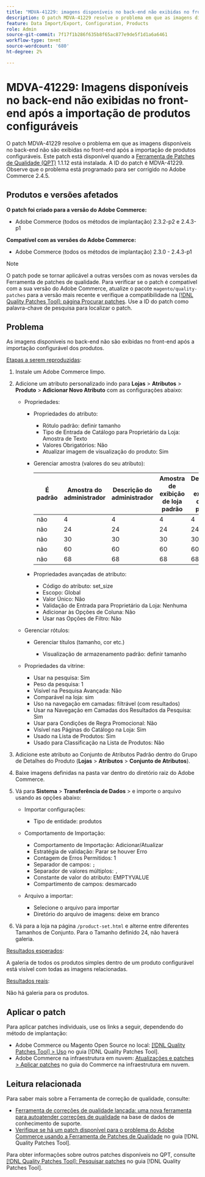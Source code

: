 ```yaml
---
title: "MDVA-41229: imagens disponíveis no back-end não exibidas no front-end após a importação de produtos configuráveis"
description: O patch MDVA-41229 resolve o problema em que as imagens disponíveis no back-end não são exibidas no front-end após a importação de produtos configuráveis. Este patch está disponível quando a [Ferramenta de correções de qualidade (QPT)](https://experienceleague.adobe.com/en/docs/commerce-knowledge-base/kb/announcements/commerce-announcements/magento-quality-patches-released-new-tool-to-self-serve-quality-patches) 1.1.12 está instalada. A ID do patch é MDVA-41229. Observe que o problema está programado para ser corrigido no Adobe Commerce 2.4.5.
feature: Data Import/Export, Configuration, Products
role: Admin
source-git-commit: 7f17f1b286f635b8f65ac877e9de5f1d1a6a6461
workflow-type: tm+mt
source-wordcount: '680'
ht-degree: 2%

---
```


# MDVA-41229: Imagens disponíveis no back-end não exibidas no front-end após a importação de produtos configuráveis

O patch MDVA-41229 resolve o problema em que as imagens disponíveis no back-end não são exibidas no front-end após a importação de produtos configuráveis. Este patch está disponível quando a [Ferramenta de Patches de Qualidade (QPT)](https://experienceleague.adobe.com/en/docs/commerce-knowledge-base/kb/announcements/commerce-announcements/magento-quality-patches-released-new-tool-to-self-serve-quality-patches) 1.1.12 está instalada. A ID do patch é MDVA-41229. Observe que o problema está programado para ser corrigido no Adobe Commerce 2.4.5.

## Produtos e versões afetados

**O patch foi criado para a versão do Adobe Commerce:**

* Adobe Commerce (todos os métodos de implantação) 2.3.2-p2 e 2.4.3-p1

**Compatível com as versões do Adobe Commerce:**

* Adobe Commerce (todos os métodos de implantação) 2.3.0 - 2.4.3-p1

>[!NOTE]
>
>O patch pode se tornar aplicável a outras versões com as novas versões da Ferramenta de patches de qualidade. Para verificar se o patch é compatível com a sua versão do Adobe Commerce, atualize o pacote `magento/quality-patches` para a versão mais recente e verifique a compatibilidade na [[!DNL Quality Patches Tool]: página Procurar patches](https://experienceleague.adobe.com/en/docs/commerce-knowledge-base/kb/announcements/commerce-announcements/magento-quality-patches-released-new-tool-to-self-serve-quality-patches). Use a ID do patch como palavra-chave de pesquisa para localizar o patch.

## Problema

As imagens disponíveis no back-end não são exibidas no front-end após a importação configurável dos produtos.

<u>Etapas a serem reproduzidas</u>:

1. Instale um Adobe Commerce limpo.
1. Adicione um atributo personalizado indo para **Lojas** > **Atributos** > **Produto** > **Adicionar Novo Atributo** com as configurações abaixo:

   * Propriedades:
      * Propriedades do atributo:

         * Rótulo padrão: definir tamanho
         * Tipo de Entrada de Catálogo para Proprietário da Loja: Amostra de Texto
         * Valores Obrigatórios: Não
         * Atualizar imagem de visualização do produto: Sim

      * Gerenciar amostra (valores do seu atributo):

        | É padrão | Amostra do administrador | Descrição do administrador | Amostra de exibição de loja padrão | Descrição da exibição da loja padrão |
        |---|---|---|---|---|
        | não | 4 | 4 | 4 | 4 |
        | não | 24 | 24 | 24 | 24 |
        | não | 30 | 30 | 30 | 30 |
        | não | 60 | 60 | 60 | 60 |
        | não | 68 | 68 | 68 | 68 |

      * Propriedades avançadas de atributo:

         * Código do atributo: set_size
         * Escopo: Global
         * Valor Único: Não
         * Validação de Entrada para Proprietário da Loja: Nenhuma
         * Adicionar às Opções de Coluna: Não
         * Usar nas Opções de Filtro: Não

   * Gerenciar rótulos:

      * Gerenciar títulos (tamanho, cor etc.)

         * Visualização de armazenamento padrão: definir tamanho

   * Propriedades da vitrine:

      * Usar na pesquisa: Sim
      * Peso da pesquisa: 1
      * Visível na Pesquisa Avançada: Não
      * Comparável na loja: sim
      * Uso na navegação em camadas: filtrável (com resultados)
      * Usar na Navegação em Camadas dos Resultados da Pesquisa: Sim
      * Usar para Condições de Regra Promocional: Não
      * Visível nas Páginas do Catálogo na Loja: Sim
      * Usado na Lista de Produtos: Sim
      * Usado para Classificação na Lista de Produtos: Não

1. Adicione este atributo ao Conjunto de Atributos Padrão dentro do Grupo de Detalhes do Produto (**Lojas** > **Atributos** > **Conjunto de Atributos**).
1. Baixe imagens definidas na pasta var dentro do diretório raiz do Adobe Commerce.
1. Vá para **Sistema** > **Transferência de Dados** > e importe o arquivo usando as opções abaixo:

   * Importar configurações:

      * Tipo de entidade: produtos

   * Comportamento de Importação:

      * Comportamento de Importação: Adicionar/Atualizar
      * Estratégia de validação: Parar se houver Erro
      * Contagem de Erros Permitidos: 1
      * Separador de campos: `;`
      * Separador de valores múltiplos: `,`
      * Constante de valor do atributo: EMPTYVALUE
      * Compartimento de campos: desmarcado

   * Arquivo a importar:

      * Selecione o arquivo para importar
      * Diretório do arquivo de imagens: deixe em branco

1. Vá para a loja na página `/product-set.html` e alterne entre diferentes Tamanhos de Conjunto. Para o Tamanho definido 24, não haverá galeria.

<u>Resultados esperados</u>:

A galeria de todos os produtos simples dentro de um produto configurável está visível com todas as imagens relacionadas.

<u>Resultados reais</u>:

Não há galeria para os produtos.

## Aplicar o patch

Para aplicar patches individuais, use os links a seguir, dependendo do método de implantação:

* Adobe Commerce ou Magento Open Source no local: [[!DNL Quality Patches Tool] > Uso](/help/tools/quality-patches-tool/usage.md) no guia [!DNL Quality Patches Tool].
* Adobe Commerce na infraestrutura em nuvem: [Atualizações e patches > Aplicar patches](https://experienceleague.adobe.com/docs/commerce-cloud-service/user-guide/develop/upgrade/apply-patches.html) no guia do Commerce na infraestrutura em nuvem.

## Leitura relacionada

Para saber mais sobre a Ferramenta de correção de qualidade, consulte:

* [Ferramenta de correções de qualidade lançada: uma nova ferramenta para autoatender correções de qualidade](https://experienceleague.adobe.com/en/docs/commerce-knowledge-base/kb/announcements/commerce-announcements/magento-quality-patches-released-new-tool-to-self-serve-quality-patches) na base de dados de conhecimento de suporte.
* [Verifique se há um patch disponível para o problema do Adobe Commerce usando a Ferramenta de Patches de Qualidade](/help/tools/quality-patches-tool/patches-available-in-qpt/check-patch-for-magento-issue-with-magento-quality-patches.md) no guia [!DNL Quality Patches Tool].

Para obter informações sobre outros patches disponíveis no QPT, consulte [[!DNL Quality Patches Tool]: Pesquisar patches](https://experienceleague.adobe.com/tools/commerce-quality-patches/index.html) no guia [!DNL Quality Patches Tool].

